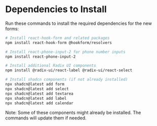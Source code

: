 # Dependencies to Install

Run these commands to install the required dependencies for the new forms:

```bash
# Install react-hook-form and related packages
npm install react-hook-form @hookform/resolvers

# Install react-phone-input-2 for phone number inputs
npm install react-phone-input-2

# Install additional Radix UI components
npm install @radix-ui/react-label @radix-ui/react-select

# Install shadcn components (if not already installed)
npx shadcn@latest add form
npx shadcn@latest add select
npx shadcn@latest add textarea
npx shadcn@latest add label
npx shadcn@latest add calendar
```

Note: Some of these components might already be installed. The commands will update them if needed.
